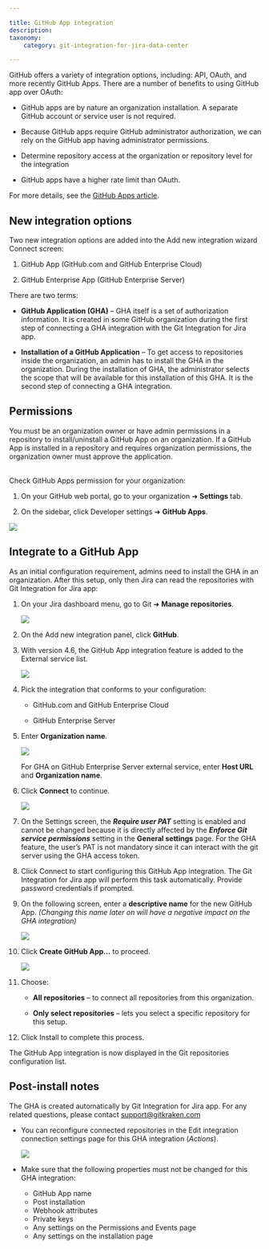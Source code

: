 ```yaml
---

title: GitHub App integration
description:
taxonomy:
    category: git-integration-for-jira-data-center

---
```


GitHub offers a variety of integration options, including: API, OAuth, and more recently GitHub Apps. There are a number of benefits to using GitHub app over OAuth:

*   GitHub apps are by nature an organization installation. A separate GitHub account or service user is not required.

*   Because GitHub apps require GitHub administrator authorization, we can rely on the GitHub app having administrator permissions.

*   Determine repository access at the organization or repository level for the integration

*   GitHub apps have a higher rate limit than OAuth.

For more details, see the [GitHub Apps article](https://docs.github.com/en/developers/apps/getting-started-with-apps/differences-between-github-apps-and-oauth-apps).

## New integration options

Two new integration options are added into the Add new integration wizard Connect screen:

1.  GitHub App (GitHub.com and GitHub Enterprise Cloud)

2.  GitHub Enterprise App (GitHub Enterprise Server)

There are two terms:

*   **GitHub Application (GHA)** – GHA itself is a set of authorization information. It is created in some GitHub organization during the first step of connecting a GHA integration with the Git Integration for Jira app.  

*   **Installation of a GitHub Application** –  To get access to repositories inside the organization, an admin has to install the GHA in the organization. During the installation of GHA, the administrator selects the scope that will be available for this installation of this GHA. It is the second step of connecting a GHA integration.

## Permissions

<div class="bbb-callout bbb--alert">
    <div class="irow">
    <div class="ilogobox">
        <span class="logoimg"></span>
    </div>
    <div class="imsgbox">
        You must be an organization owner or have admin permissions in a repository to install/uninstall a GitHub App on an organization. If a GitHub App is installed in a repository and requires organization permissions, the organization owner must approve the application.
    </div>
    </div>
</div>
<br>

Check GitHub Apps permission for your organization:

1.  On your GitHub web portal, go to your organization ➜ **Settings** tab.

2.  On the sidebar, click Developer settings ➜ **GitHub Apps**.

![](/wp-content/uploads/gij-github-app-org-setting-GHA-c.png)

## Integrate to a GitHub App

As an initial configuration requirement, admins need to install the GHA in an organization. After this setup, only then Jira can read the repositories with Git Integration for Jira app:

1.  On your Jira dashboard menu, go to Git ➜ **Manage repositories**.

    ![](/wp-content/uploads/gij-dashboard-git-menu-repo-manager-c.png)

2.  On the Add new integration panel, click **GitHub**.

3.  With version 4.6, the GitHub App integration feature is added to the External service list.

    ![](/wp-content/uploads/gij-github-integration-external-host-selection-c.png)

4.  Pick the integration that conforms to your configuration:

    *   GitHub.com and GitHub Enterprise Cloud

    *   GitHub Enterprise Server

5.  Enter **Organization name**.

    ![](/wp-content/uploads/gij-github-app-integration-ready-connect-c.png)

    For GHA on GitHub Enterprise Server external service, enter **Host URL** and **Organization name**.

6.  Click **Connect** to continue.

    ![](/wp-content/uploads/gij-github-app-integration-settings-userpat-c.png)

7.  On the Settings screen, the _**Require user PAT**_ setting is enabled and cannot be changed because it is directly affected by the _**Enforce Git service permissions**_ setting in the **General settings** page. For the GHA feature, the user’s PAT is not mandatory since it can interact with the git server using the GHA access token.

8.  Click Connect to start configuring this GitHub App integration.
The Git Integration for Jira app will perform this task automatically. Provide password credentials if prompted.

9.  On the following screen, enter a **descriptive name** for the new GitHub App. _(Changing this name later on will have a negative impact on the GHA integration)_

    ![](/wp-content/uploads/gij-github-app-create-GHA-github-name-c.png)

10. Click **Create GitHub App…** to proceed.

    ![](/wp-content/uploads/gij-github-app-repository-selector-screen-c.png)

11. Choose:

    *   **All repositories** – to connect all repositories from this organization.

    *   **Only select repositories** – lets you select a specific repository for this setup.

12. Click Install to complete this process.

The GitHub App integration is now displayed in the Git repositories configuration list.

## Post-install notes

The GHA is created automatically by Git Integration for Jira app. For any related questions, please contact [support@gitkraken.com](mailto:support@gitkraken.com.)

*   You can reconfigure connected repositories in the Edit integration connection settings page for this GHA integration (_Actions_).

    ![](/wp-content/upload/gij-github-app-edit-integration-connection-cfg-c.png)

*   Make sure that the following properties must not be changed for this GHA integration:
    *   GitHub App name
    *   Post installation
    *   Webhook attributes
    *   Private keys
    *   Any settings on the Permissions and Events page
    *   Any settings on the installation page

